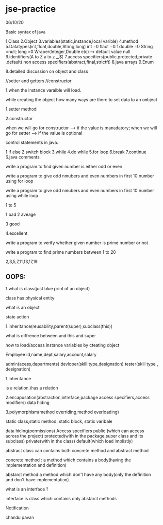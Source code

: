 # jse-practice

06/10/20

Basic syntax of java

1.Class
2.Object
3.variables(static,instance,local varible)
4.method
5.Datatypes(int,float,double,String,long)
int =0
flaot =0.f
double =0
String =null;
long =0
Wraper(Integer,Double etc)--> default value null
6.identifiers(A to Z a to z _,$)
7.access specifiers(public,protected,private ,default)
non access specifiers(abstract,final,strictft)
8.java arrays
9.Enum


8.detailed discussion on object and class

//setter and getters
//constructor


1.when the instance varaible will load.

while creating the object
how many ways are there to set data to an onbject

1.setter method

2.constructor

when we will go for constructor --> if the value is manadatory;
when we will go for setter  --> if the value is optional


control statements in java.

1.if else
2.switch block
3.while
4.do while
5.for loop
6.break
7.continue
6.java comments

write a program to find given number is either odd or even

write a program to give odd nmubers and even numbers in first 10 number using for loop

write a program to give odd nmubers and even numbers in first 10 number using while loop

1 to 5

1 bad
2 aveage

3 good

4.excellent

write a program to verify whether given number is prime number or not

write a program to find prime numbers between 1 to 20

2,3,5,7,11,13,17,19

OOPS:
----------------
1.what is class(just blue print of an object)

class has physical entity

what is an object

state
action

1.inheritance(reusability,parent(super),subclass(this))


what is diffrence between and this and super


how to load/access instance variables
by cteating object



Employee
id,name,dept,salary,account,salary

admin(acess,departments)
devloper(skill type,designation)
tester(skill type , designation)


1.inheritance

is a relation /has a relation

2.encapusation(abstraction,intreface,package access specifiers,access modifiers)
data hiding

3.polymorphism(method overriding,method overloading)

static class,static method, static block, static varibale


data hiding(permissions)
Access specifiers
public (which can access across the project)
protected(with in the package,super class and its subclass)
private(with in the class)
default(which load implistly)


abstract class can contains both concrete method and abstract method

concrete method : a method which contains a body(having the implementation and definition)

abstarct method a method which don't have any body(only the definition and don't have implementation)

what is an interface ?

interface is class which contains only abstarct methods

Notification

chandu
pavan 


















                                                                    









 




